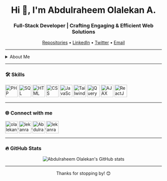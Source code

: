 <h1 align="center">Hi 👋, I'm Abdulraheem Olalekan A.</h1>
<h3 align="center">Full-Stack Developer | Crafting Engaging & Efficient Web Solutions</h3>

<p align="center">
  <a href="https://github.com/Alracode?tab=repositories" target="_blank">Repositories</a> •
  <a href="https://www.linkedin.com/in/olalekan-abdulraheem-7933ab308/" target="_blank">LinkedIn</a> •
  <a href="https://twitter.com/lekanraheem7" target="_blank">Twitter</a> •
  <a href="mailto:lekanraheem827@gmail.com" target="_blank">Email</a>
</p>

---

<details>
  <summary>About Me</summary>
  
  I'm Abdulraheem Olalekan, a dedicated web developer passionate about creating interactive and functional digital experiences. With strong skills in both front-end and back-end technologies, I take pride in building complete solutions tailored to client needs.

  My front-end expertise includes HTML, CSS, JavaScript, and React, with a focus on crafting responsive interfaces that are both engaging and user-friendly. On the back end, I'm skilled in PHP and SQL, enabling me to develop robust applications with efficient server-side logic.

  As a developer who values quality and attention to detail, I aim to deliver projects that meet high standards and drive client success. Whether you’re looking to build a new website, enhance user experience, or create custom solutions, I'm here to bring your ideas to life.
  
</details>

---

### 🛠 Skills

<p align="left">
  <img src="https://img.icons8.com/color/48/000000/php.png" alt="PHP" height="40" width="40"/>
  <img src="https://img.icons8.com/color/48/000000/mysql-logo.png" alt="SQL" height="40" width="40"/>
  <img src="https://img.icons8.com/color/48/000000/html-5--v1.png" alt="HTML" height="40" width="40"/>
  <img src="https://img.icons8.com/color/48/000000/css3.png" alt="CSS" height="40" width="40"/>
  <img src="https://img.icons8.com/color/48/000000/javascript--v1.png" alt="JavaScript" height="40" width="40"/>
  <img src="https://img.icons8.com/color/48/000000/tailwind_css.png" alt="Tailwind CSS" height="40" width="40"/>
  <img src="https://img.icons8.com/ios-filled/50/000000/jquery.png" alt="jQuery" height="40" width="40"/>
  <img src="https://img.icons8.com/color/48/000000/ajax.png" alt="AJAX" height="40" width="40"/>
  <img src="https://img.icons8.com/color/48/000000/react-native.png" alt="ReactJS" height="40" width="40"/>
</p>

---

### 🌐 Connect with me

<p align="left">
  <a href="https://linkedin.com/in/olalekan-abdulraheem-7933ab308/" target="blank">
    <img align="center" src="https://img.icons8.com/fluent/48/000000/linkedin.png" alt="olalekan-abdulraheem" height="40" width="40" />
  </a>
  <a href="https://twitter.com/lekanraheem7" target="blank">
    <img align="center" src="https://img.icons8.com/fluent/48/000000/twitter.png" alt="lekanraheem7" height="40" width="40" />
  </a>
  <a href="https://github.com/Alracode" target="blank">
    <img align="center" src="https://img.icons8.com/fluent/48/000000/github.png" alt="Abdulraheem Olalekan A." height="40" width="40" />
  </a>
  <a href="mailto:lekanraheem827@gmail.com" target="blank">
    <img align="center" src="https://img.icons8.com/fluent/48/000000/gmail.png" alt="lekanraheem827@gmail.com" height="40" width="40" />
  </a>
</p>

---

### 🔥 GitHub Stats

<p align="center">
  <img src="https://github-readme-stats.vercel.app/api?username=Alracode&show_icons=true&theme=radical" alt="Abdulraheem Olalekan's GitHub stats" />
</p>

---

<p align="center">Thanks for stopping by! 😊</p>
